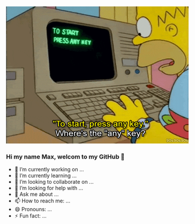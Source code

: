 ![gomer.gif](https://github.com/FeMaxxx/FeMaxxx/blob/main/assets/gomer.gif)

### Hi my name Max, welcom to my GitHub 👋

- 🔭 I’m currently working on ...
- 🌱 I’m currently learning ...
- 👯 I’m looking to collaborate on ...
- 🤔 I’m looking for help with ...
- 💬 Ask me about ...
- 📫 How to reach me: ...
- 😄 Pronouns: ...
- ⚡ Fun fact: ...
